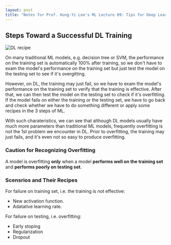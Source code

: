 ```yaml
---
layout: post
title: "Notes for Prof. Hung-Yi Lee's ML Lecture 09: Tips for Deep Learning"
---
```


## Steps Toward a Successful DL Training

![DL recipe](https://baliuzeger.github.io/sjl/assets/images/HYL_ML_09/recipe.png)

On many traditional ML models, e.g. decision tree or SVM, the performance on the training set is automatically 100% after training, so we don't have to exam the model's performance on the training set but just test the model on the testing set to see if it's overgitting.

However, on DL, the training may just fail, so we have to exam the model's performance on the training set to verify that the training is effective. After that, we can then test the model on the testing set to check if it's overfitting. If the model fails on either the training or the testing set, we have to go back and check whether we have to do something different or apply some recipes in the 3 steps of ML.

With such charateristics, we can see that although DL models usually have much more parameters than traditional ML models, frequently overfitting is not the 1st problem we encounter in DL. Prior to overfitting, the training may just fails, and it's even not so easy to produce overfitting.

### Caution for Recognizing Overfitting

A model is overfitting **only** when a model **performs well on the training set** and **performs poorly on testing set**.

### Scensrios and Their Recipes

For failure on training set, i.e. the training is not effective:
 - New activation function.
 - Adatative learning rate.

For failure on testing, i.e. overfitting:
 - Early stoping
 - Regularization
 - Dropout
